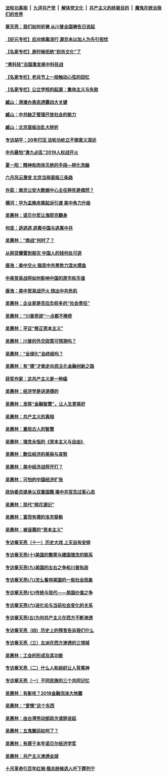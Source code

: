 ####  [法轮功真相](../../../../basic/blob/master/README.md?t=07051102) &nbsp;|&nbsp; [九评共产党](../../../../9ping.md/blob/master/README.md?t=07051102) &nbsp;|&nbsp; [解体党文化](../../../../jtdwh.md/blob/master/README.md?t=07051102)  &nbsp;|&nbsp; [共产主义的终极目的](../../../../gczydzjmd.md/blob/master/README.md?t=07051102) &nbsp;|&nbsp; [魔鬼在统治我们的世界](../../../../mgztzwmdsj.md/blob/master/README.md?t=07051102) 

#### [章天亮：我们如何祈祷 从川普全国祷告日说起](../pages/nsc423/n11944627.md?t=07051102) 

#### [【纪元专栏】应对病毒流行 渥京未以加人为先引担忧](../pages/nsc423/n11875714.md?t=07051102) 

#### [【名家专栏】是时候拒绝“封杀文化”了](../pages/nsc423/n11814093.md?t=07051102) 

#### [“黑科技”治国激发美中科技战](../pages/nsc423/n11638056.md?t=07051102) 

#### [【名家专栏】老兵节上一段触动心弦的回忆](../pages/nsc423/n11646016.md?t=07051102) 

#### [【名家专栏】公立学校的起源：集体主义与失败](../pages/nsc423/n11601833.md?t=07051102) 

#### [臧山：港澳办表态透露四大关键](../pages/nsc423/n11421628.md?t=07051102) 

#### [臧山：中共缺乏管理开放社会的能力](../pages/nsc423/n11407457.md?t=07051102) 

#### [臧山：北京面临治乱大转折](../pages/nsc423/n11406895.md?t=07051102) 

#### [专访胡平：20年打压 法轮功屹立不倒意义深远](../pages/nsc423/n11398800.md?t=07051102) 

#### [中共最怕“逢九必乱”2019人权战开火](../pages/nsc423/n11385248.md?t=07051102) 

#### [夏一阳：精神和肉体灭绝的手段—转化洗脑](../pages/nsc423/n11368250.md?t=07051102) 

#### [六月风云激变 北京当局面临三条路](../pages/nsc423/n11313668.md?t=07051102) 

#### [许茹：南京公安大数据中心主任猝死是偶然？](../pages/nsc423/n11064744.md?t=07051102) 

#### [横河：华为孟晚舟案起诉引渡 美中角力升级](../pages/nsc423/n11027230.md?t=07051102) 

#### [吴惠林：诺贝尔奖让海耶克翻身](../pages/nsc423/n10890049.md?t=07051102) 

#### [何坚：逃逃逃 逃离中国与逃离中共](../pages/nsc423/n10592891.md?t=07051102) 

#### [吴惠林：“商战”何时了？](../pages/nsc423/n10573558.md?t=07051102) 

#### [从网贷爆雷到股灾 中国人的钱何处可逃](../pages/nsc423/n10572800.md?t=07051102) 

#### [唐浩：美中交火 隐现中共黑势力混水摸鱼](../pages/nsc423/n10544040.md?t=07051102) 

#### [中美贸易战将如何影响中国的房市和币值](../pages/nsc423/n10543697.md?t=07051102) 

#### [唐浩：美中贸易战开火 烧出中共危机](../pages/nsc423/n10540126.md?t=07051102) 

#### [吴惠林：企业家是否应负较多的“社会责任”](../pages/nsc423/n10535022.md?t=07051102) 

#### [吴惠林：“川普奇迹”一点都不稀奇](../pages/nsc423/n10512808.md?t=07051102) 

#### [吴惠林：平议“修正资本主义”](../pages/nsc423/n10495724.md?t=07051102) 

#### [吴惠林：川普的外交政策可预测吗？](../pages/nsc423/n10462387.md?t=07051102) 

#### [吴惠林：“全球化”会终结吗？](../pages/nsc423/n10452838.md?t=07051102) 

#### [吴惠林：有“德”才能走向民主化金融创新之路](../pages/nsc423/n10432292.md?t=07051102) 

#### [获奖作家：这共产主义是一种癌](../pages/nsc423/n10431541.md?t=07051102) 

#### [吴惠林：经济学是讲道德的](../pages/nsc423/n10398014.md?t=07051102) 

#### [吴惠林：发挥“金融智慧”，让人生更美好](../pages/nsc423/n10375019.md?t=07051102) 

#### [吴惠林：共产主义的真相](../pages/nsc423/n10351394.md?t=07051102) 

#### [吴惠林：重拾古人的智慧](../pages/nsc423/n10337691.md?t=07051102) 

#### [吴惠林：理念永恒的《资本主义与自由》](../pages/nsc423/n10316274.md?t=07051102) 

#### [吴惠林：数位经济的美丽与哀愁](../pages/nsc423/n10292946.md?t=07051102) 

#### [吴惠林：美中经济战将开打？](../pages/nsc423/n10258825.md?t=07051102) 

#### [吴惠林：可怕的中国经济扩张](../pages/nsc423/n10219147.md?t=07051102) 

#### [政协委员提承认双重国籍 揭中共官员过客心态](../pages/nsc423/n10208809.md?t=07051102) 

#### [吴惠林：现代“桃花源记”](../pages/nsc423/n10185234.md?t=07051102) 

#### [吴惠林：富而有德的洛克斐勒](../pages/nsc423/n10142264.md?t=07051102) 

#### [吴惠林：被诬蔑的“资本主义”](../pages/nsc423/n10124816.md?t=07051102) 

#### [专访章天亮（十一）历史大戏 上天自有安排](../pages/nsc423/n10094905.md?t=07051102) 

#### [专访章天亮(十)美国的繁荣与建国理念的联系](../pages/nsc423/n10094899.md?t=07051102) 

#### [专访章天亮(九)美国的左右之争和川普执政](../pages/nsc423/n10094889.md?t=07051102) 

#### [专访章天亮(八)怎么看待美国的一些社会现象](../pages/nsc423/n10094857.md?t=07051102) 

#### [专访章天亮(七)传统与现代——美国价值之争](../pages/nsc423/n10093140.md?t=07051102) 

#### [专访章天亮(六)进化论与当前社会变化的关系](../pages/nsc423/n10092036.md?t=07051102) 

#### [专访章天亮(五)为何共产主义在西方不断渗透](../pages/nsc423/n10083620.md?t=07051102) 

#### [专访章天亮（四）历史上的预言告诉我们什么](../pages/nsc423/n10083606.md?t=07051102) 

#### [专访章天亮（三）左派在西方渗透的三领域](../pages/nsc423/n10081115.md?t=07051102) 

#### [吴惠林：工会的形成及其功能](../pages/nsc423/n10080633.md?t=07051102) 

#### [专访章天亮（二）什么人和组织让人背离神](../pages/nsc423/n10076637.md?t=07051102) 

#### [专访章天亮（一）不同民族的三个共同记忆](../pages/nsc423/n10074188.md?t=07051102) 

#### [吴惠林：有影呒？2018金融泡沫大地震](../pages/nsc423/n10040534.md?t=07051102) 

#### [吴惠林：“爱情”这个东西](../pages/nsc423/n10019423.md?t=07051102) 

#### [吴惠林：由台湾劳动部政次请辞说起](../pages/nsc423/n9979679.md?t=07051102) 

#### [吴惠林：五鬼搬运如何了？](../pages/nsc423/n9925338.md?t=07051102) 

#### [吴惠林：有感于本年诺贝尔经济学奖](../pages/nsc423/n9871883.md?t=07051102) 

#### [吴惠林：共产主义渗透全球](../pages/nsc423/n9812748.md?t=07051102) 

#### [十月革命引百年红祸 俄总统候选人吁下葬列宁](../pages/nsc423/n9810182.md?t=07051102) 

